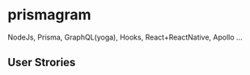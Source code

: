 # prismagram

NodeJs, Prisma, GraphQL(yoga), Hooks, React+ReactNative, Apollo ...

## User Strories
